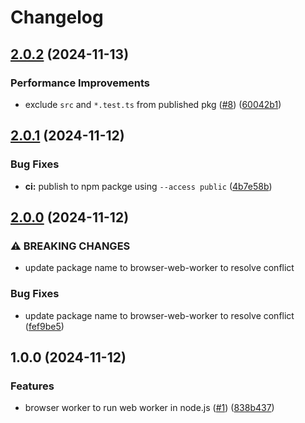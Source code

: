 # Changelog

## [2.0.2](https://github.com/rwv/browser-web-worker/compare/v2.0.1...v2.0.2) (2024-11-13)


### Performance Improvements

* exclude `src` and `*.test.ts` from published pkg ([#8](https://github.com/rwv/browser-web-worker/issues/8)) ([60042b1](https://github.com/rwv/browser-web-worker/commit/60042b1955a2b4b4519821fa590134d3abdd76ff))

## [2.0.1](https://github.com/rwv/browser-web-worker/compare/v2.0.0...v2.0.1) (2024-11-12)


### Bug Fixes

* **ci:** publish to npm packge using `--access public` ([4b7e58b](https://github.com/rwv/browser-web-worker/commit/4b7e58bca272491ed26cfeb6bfdebd886a1dd108))

## [2.0.0](https://github.com/rwv/browser-worker/compare/v1.0.0...v2.0.0) (2024-11-12)


### ⚠ BREAKING CHANGES

* update package name to browser-web-worker to resolve conflict

### Bug Fixes

* update package name to browser-web-worker to resolve conflict ([fef9be5](https://github.com/rwv/browser-worker/commit/fef9be5791cf25e85b6c8dc984543a03e3ac97c5))

## 1.0.0 (2024-11-12)


### Features

* browser worker to run web worker in node.js ([#1](https://github.com/rwv/browser-worker/issues/1)) ([838b437](https://github.com/rwv/browser-worker/commit/838b4378ba1ecb4e33700645a86664c91dcbdbd9))
